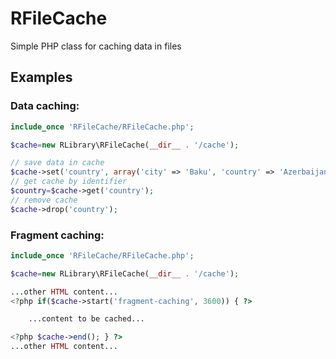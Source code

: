 # RFileCache
<p>Simple PHP class for caching data in files</p>


## Examples

### Data caching:

```php
include_once 'RFileCache/RFileCache.php';

$cache=new RLibrary\RFileCache(__dir__ . '/cache');

// save data in cache
$cache->set('country', array('city' => 'Baku', 'country' => 'Azerbaijan'), 3600);
// get cache by identifier
$country=$cache->get('country');
// remove cache
$cache->drop('country');
```

### Fragment caching:

```php
include_once 'RFileCache/RFileCache.php';

$cache=new RLibrary\RFileCache(__dir__ . '/cache');

...other HTML content...
<?php if($cache->start('fragment-caching', 3600)) { ?>

    ...content to be cached...

<?php $cache->end(); } ?>
...other HTML content...
```